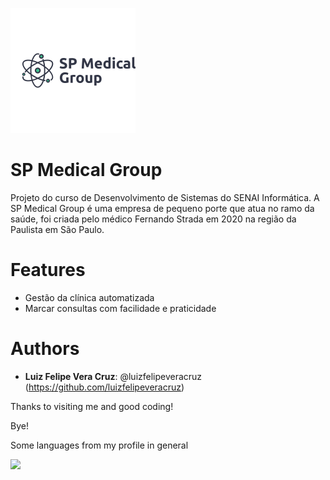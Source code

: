![Logo of the project](https://github.com/luizfelipeveracruz/projeto-SPMedical-group/blob/main/public/readme_images/spmedicallogo.png)
# SP Medical Group
Projeto do curso de Desenvolvimento de Sistemas do SENAI Informática. A SP Medical Group é uma empresa de pequeno porte que atua no ramo da saúde, foi criada pelo médico Fernando Strada em 2020 na região da Paulista em São Paulo.

# Features
  - Gestão da clínica automatizada
  - Marcar consultas com facilidade e praticidade

# Authors
* **Luiz Felipe Vera Cruz**: @luizfelipeveracruz (https://github.com/luizfelipeveracruz)

Thanks to visiting me and good coding!

Bye!

Some languages from my profile in general
<div>
  <a href="https://github.com/William-Ferreira665">
  <img height="180em" src="https://github-readme-stats.vercel.app/api/top-langs/?username=luizfelipeveracruz&layout=compact&langs_count=7&theme=radical"/>
</div>

